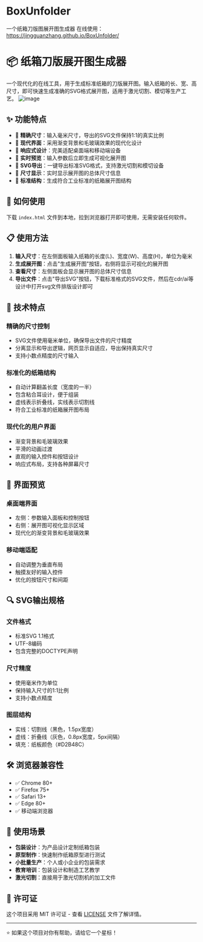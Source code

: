 # BoxUnfolder
一个纸箱刀版图展开图生成器
在线使用：https://jingguanzhang.github.io/BoxUnfolder/

# 📦 纸箱刀版展开图生成器

一个现代化的在线工具，用于生成标准纸箱的刀版展开图。输入纸箱的长、宽、高尺寸，即可快速生成准确的SVG格式展开图，适用于激光切割、模切等生产工艺。
![image](https://github.com/user-attachments/assets/887f7ea6-b744-4915-b9bb-ac1a5d85f54b)

## ✨ 功能特点

- 🎯 **精确尺寸**：输入毫米尺寸，导出的SVG文件保持1:1的真实比例
- 🎨 **现代界面**：采用渐变背景和毛玻璃效果的现代化设计
- 📱 **响应式设计**：完美适配桌面端和移动端设备
- 🔄 **实时预览**：输入参数后立即生成可视化展开图
- 📁 **SVG导出**：一键导出标准SVG格式，支持激光切割和模切设备
- 📏 **尺寸显示**：实时显示展开图的总体尺寸信息
- 🎪 **标准结构**：生成符合工业标准的纸箱展开图结构

## 🚀 如何使用

下载 `index.html` 文件到本地，拉到浏览器打开即可使用，无需安装任何软件。

## 📋 使用方法

1. **输入尺寸**：在左侧面板输入纸箱的长度(L)、宽度(W)、高度(H)，单位为毫米
2. **生成展开图**：点击"生成展开图"按钮，右侧将显示可视化的展开图
3. **查看尺寸**：左侧面板会显示展开图的总体尺寸信息
4. **导出文件**：点击"导出SVG"按钮，下载标准格式的SVG文件，然后在cdr/ai等设计中打开svg文件排版设计即可


## 🔧 技术特点

### 精确的尺寸控制
- SVG文件使用毫米单位，确保导出文件的尺寸精度
- 分离显示和导出逻辑，网页显示自适应，导出保持真实尺寸
- 支持小数点精度的尺寸输入

### 标准化的纸箱结构
- 自动计算翻盖长度（宽度的一半）
- 包含粘合耳设计，便于组装
- 虚线表示折叠线，实线表示切割线
- 符合工业标准的纸箱展开图布局

### 现代化的用户界面
- 渐变背景和毛玻璃效果
- 平滑的动画过渡
- 直观的输入控件和按钮设计
- 响应式布局，支持各种屏幕尺寸


## 🎨 界面预览

### 桌面端界面
- 左侧：参数输入面板和控制按钮
- 右侧：展开图可视化显示区域
- 现代化的渐变背景和毛玻璃效果

### 移动端适配
- 自动调整为垂直布局
- 触摸友好的输入控件
- 优化的按钮尺寸和间距

## 🔍 SVG输出规格

### 文件格式
- 标准SVG 1.1格式
- UTF-8编码
- 包含完整的DOCTYPE声明

### 尺寸精度
- 使用毫米作为单位
- 保持输入尺寸的1:1比例
- 支持小数点精度

### 图层结构
- 实线：切割线（黑色，1.5px宽度）
- 虚线：折叠线（灰色，0.8px宽度，5px间隔）
- 填充：纸板颜色（#D2B48C）

## 🛠️ 浏览器兼容性

- ✅ Chrome 80+
- ✅ Firefox 75+
- ✅ Safari 13+
- ✅ Edge 80+
- ✅ 移动端浏览器

## 📝 使用场景

- **包装设计**：为产品设计定制纸箱包装
- **原型制作**：快速制作纸箱原型进行测试
- **小批量生产**：个人或小企业的包装需求
- **教育培训**：包装设计和制造工艺教学
- **激光切割**：直接用于激光切割机的加工文件



## 📄 许可证

这个项目采用 MIT 许可证 - 查看 [LICENSE](LICENSE) 文件了解详情。


---

⭐ 如果这个项目对你有帮助，请给它一个星标！

